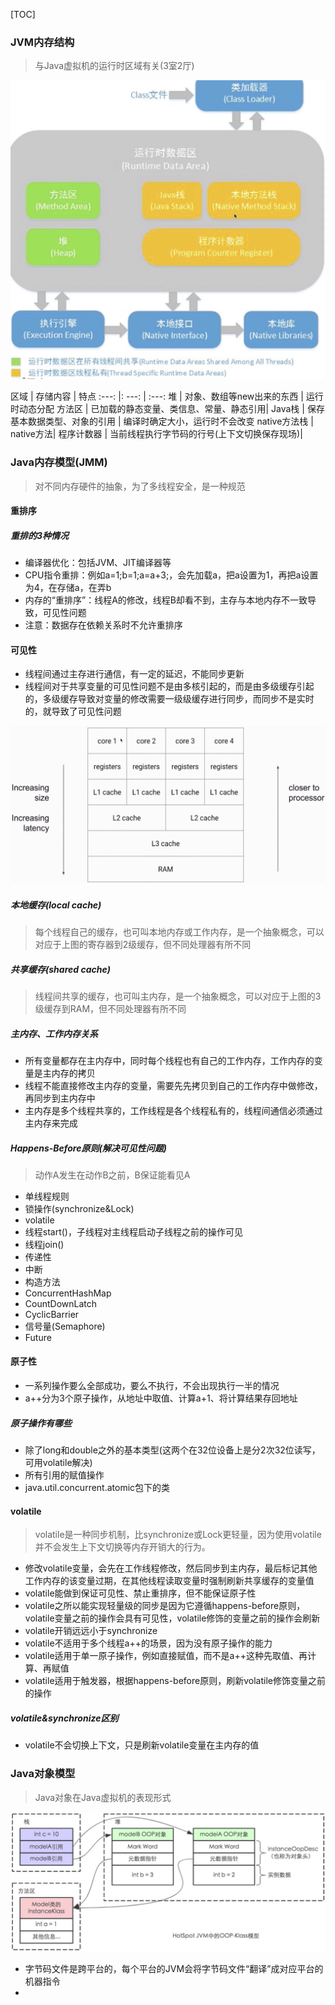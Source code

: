 [TOC]

### JVM内存结构
> 与Java虚拟机的运行时区域有关(3室2厅)

![](../../pic/JMS.png)

区域 | 存储内容 | 特点
:---: |: ---: | :---:
堆 | 对象、数组等new出来的东西 | 运行时动态分配
方法区 | 已加载的静态变量、类信息、常量、静态引用|
Java栈 |  保存基本数据类型、对象的引用 | 编译时确定大小，运行时不会改变
native方法栈 | native方法|
程序计数器 | 当前线程执行字节码的行号(上下文切换保存现场)|




### Java内存模型(JMM)
> 对不同内存硬件的抽象，为了多线程安全，是一种规范

#### 重排序

##### 重排的3种情况
* 编译器优化：包括JVM、JIT编译器等
* CPU指令重排：例如a=1;b=1;a=a+3;，会先加载a，把a设置为1，再把a设置为4，在存储a，在弄b
* 内存的“重排序”：线程A的修改，线程B却看不到，主存与本地内存不一致导致，可见性问题
* 注意：数据存在依赖关系时不允许重排序

#### 可见性
* 线程间通过主存进行通信，有一定的延迟，不能同步更新
* 线程间对于共享变量的可见性问题不是由多核引起的，而是由多级缓存引起的，多级缓存导致对变量的修改需要一级级缓存进行同步，而同步不是实时的，就导致了可见性问题

![](../../pic/visibility.png)

##### 本地缓存(local cache)
> 每个线程自己的缓存，也可叫本地内存或工作内存，是一个抽象概念，可以对应于上图的寄存器到2级缓存，但不同处理器有所不同

##### 共享缓存(shared cache)
> 线程间共享的缓存，也可叫主内存，是一个抽象概念，可以对应于上图的3级缓存到RAM，但不同处理器有所不同

##### 主内存、工作内存关系
* 所有变量都存在主内存中，同时每个线程也有自己的工作内存，工作内存的变量是主内存的拷贝
* 线程不能直接修改主内存的变量，需要先先拷贝到自己的工作内存中做修改，再同步到主内存中
* 主内存是多个线程共享的，工作线程是各个线程私有的，线程间通信必须通过主内存来完成

##### Happens-Before原则(解决可见性问题)
> 动作A发生在动作B之前，B保证能看见A

* 单线程规则
* 锁操作(synchronize&Lock)
* volatile
* 线程start()，子线程对主线程启动子线程之前的操作可见
* 线程join()
* 传递性
* 中断
* 构造方法
* ConcurrentHashMap
* CountDownLatch
* CyclicBarrier
* 信号量(Semaphore)
* Future

#### 原子性
* 一系列操作要么全部成功，要么不执行，不会出现执行一半的情况
* a++分为3个原子操作，从地址中取值、计算a+1、将计算结果存回地址
##### 原子操作有哪些
* 除了long和double之外的基本类型(这两个在32位设备上是分2次32位读写，可用volatile解决)
* 所有引用的赋值操作
* java.util.concurrent.atomic包下的类

#### volatile
> volatile是一种同步机制，比synchronize或Lock更轻量，因为使用volatile并不会发生上下文切换等内存开销大的行为。

* 修改volatile变量，会先在工作线程修改，然后同步到主内存，最后标记其他工作内存的该变量过期，在其他线程读取变量时强制刷新共享缓存的变量值
* volatile能做到保证可见性、禁止重排序，但不能保证原子性
* volatile之所以能实现轻量级的同步是因为它遵循happens-before原则，volatile变量之前的操作会具有可见性，volatile修饰的变量之前的操作会刷新
* volatile开销远远小于synchronize
* volatile不适用于多个线程a++的场景，因为没有原子操作的能力
* volatile适用于单一原子操作，例如直接赋值，而不是a++这种先取值、再计算、再赋值
* volatile适用于触发器，根据happens-before原则，刷新volatile修饰变量之前的操作

##### volatile&synchronize区别
* volatile不会切换上下文，只是刷新volatile变量在主内存的值

### Java对象模型
> Java对象在Java虚拟机的表现形式

![](../../pic/JOM.png)

* 字节码文件是跨平台的，每个平台的JVM会将字节码文件“翻译”成对应平台的机器指令
* 

 